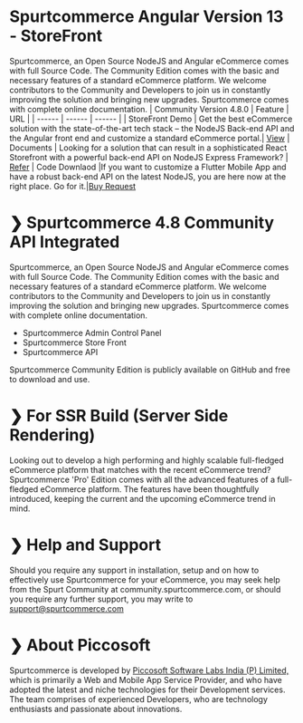 
# Spurtcommerce  Angular Version 13 - StoreFront
Spurtcommerce, an Open Source NodeJS and Angular eCommerce comes with full Source Code. The Community Edition comes with the basic and necessary features of a standard eCommerce platform. We welcome contributors to the Community and Developers to join us in constantly improving the solution and bringing new upgrades. Spurtcommerce comes with complete online documentation.
| Community Version 4.8.0 | Feature | URL |
| ------ | ------ | ------ |
| StoreFront Demo | Get the best eCommerce solution with the state-of-the-art tech stack – the NodeJS Back-end API and the Angular front end and customize a standard eCommerce portal.| [View](https://www.spurtcommerce.com/nodejs-shoppingcart-ecommerce-download)
| Documents | Looking for a solution that can result in a sophisticated React Storefront with a powerful back-end API on NodeJS Express Framework? | [Refer](https://www.spurtcommerce.com/nodejs-shoppingcart-ecommerce-download)
| Code Downlaod |If you want to customize a Flutter Mobile App and have a robust back-end API on the latest NodeJS, you are here now at the right place. Go for it.|[Buy Request](https://www.spurtcommerce.com/nodejs-shoppingcart-ecommerce-download)

#  ❯ Spurtcommerce 4.8 Community API Integrated 

Spurtcommerce, an Open Source NodeJS and Angular eCommerce comes with full Source Code. The Community Edition comes with the basic and necessary features of a standard eCommerce platform. We welcome contributors to the Community and Developers to join us in constantly improving the solution and bringing new upgrades. Spurtcommerce comes with complete online documentation.

*	Spurtcommerce Admin Control Panel 
*	Spurtcommerce Store Front
*	Spurtcommerce API 

Spurtcommerce Community Edition is publicly available on GitHub and free to download and use. 







#  ❯ For SSR Build (Server Side Rendering) 

Looking out to develop a high performing and highly scalable full-fledged eCommerce platform that matches with the recent eCommerce trend? Spurtcommerce 'Pro' Edition comes with all the advanced features of a full-fledged eCommerce platform. The features have been thoughtfully introduced, keeping the current and the upcoming eCommerce trend in mind. 


# ❯ Help and Support

Should you require any support in installation, setup and on how to effectively use Spurtcommerce for your eCommerce, you may seek help from the Spurt Community at community.spurtcommerce.com, or should you require any further support, you may write to support@spurtcommerce.com

# ❯ About Piccosoft
Spurtcommerce is developed by [Piccosoft Software Labs India (P) Limited,](http://www.piccosoft.com) which is primarily a Web and Mobile App Service Provider, and who have adopted the latest and niche technologies for their Development services. The team comprises of experienced Developers, who are technology enthusiasts and passionate about innovations.






